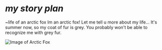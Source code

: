 # ***my story plan***
~life of an arctic fox
Im an arctic fox! Let me tell u more about my life...
It's summer now, so my coat of fur is grey. You probably won't be able to recognize me with grey fur.

![Image of Arctic Fox](https://www.google.com/url?sa=i&url=https%3A%2F%2Fwww.123rf.com%2Fphoto_103159663_close-up-of-a-young-playful-arctic-fox-cub-in-summer-on-iceland.html&psig=AOvVaw0akxd_wbnkylWtN1q0TwDl&ust=1600769580104000&source=images&cd=vfe&ved=0CAIQjRxqFwoTCKDquMeB-usCFQAAAAAdAAAAABAP)
